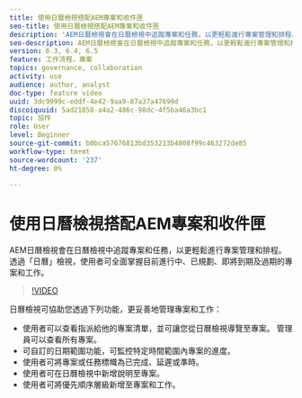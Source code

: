 ```yaml
---
title: 使用日曆檢視搭配AEM專案和收件匣
seo-title: 使用日曆檢視搭配AEM專案和收件匣
description: 'AEM日曆檢視會在日曆檢視中追蹤專案和任務，以更輕鬆進行專案管理和排程。 透過「日曆」檢視，使用者可全面掌握目前進行中、已規劃、即將到期及過期的專案和工作。 '
seo-description: AEM日曆檢視會在日曆檢視中追蹤專案和任務，以更輕鬆進行專案管理和排程。 透過「日曆」檢視，使用者可全面掌握目前進行中、已規劃、即將到期及過期的專案和工作。
version: 6.3, 6.4, 6.5
feature: 工作流程，專案
topics: governance, collaboration
activity: use
audience: author, analyst
doc-type: feature video
uuid: 3dc9999c-eddf-4e42-9aa9-87a37a47699d
discoiquuid: 5ad21858-a4a2-486c-98dc-4f5ba46a3bc1
topic: 協作
role: User
level: Beginner
source-git-commit: b0bca57676813bd353213b4808f99c463272de85
workflow-type: tm+mt
source-wordcount: '237'
ht-degree: 0%

---
```



# 使用日曆檢視搭配AEM專案和收件匣

AEM日曆檢視會在日曆檢視中追蹤專案和任務，以更輕鬆進行專案管理和排程。 透過「日曆」檢視，使用者可全面掌握目前進行中、已規劃、即將到期及過期的專案和工作。

>[!VIDEO](https://video.tv.adobe.com/v/16804/?quality=12&learn=on)

日曆檢視可協助您透過下列功能，更妥善地管理專案和工作：

* 使用者可以查看指派給他的專案清單，並可讓您從日曆檢視導覽至專案。 管理員可以查看所有專案。
* 可自訂的日期範圍功能，可監控特定時間範圍內專案的進度。
* 使用者可將專案或任務標幟為已完成、延遲或準時。
* 使用者可在日曆檢視中新增說明至專案。
* 使用者可將優先順序層級新增至專案和工作。
